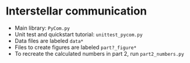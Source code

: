 # Interstellar communication

* Main library: `PyCom.py` 
* Unit test and quickstart tutorial: `unittest_pycom.py`
* Data files are labeled `data*`
* Files to create figures are labeled `part?_figure*`
* To recreate the calculated numbers in part 2, run `part2_numbers.py`
